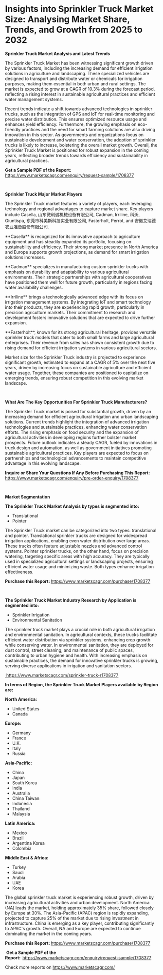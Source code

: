<p><h1>Insights into Sprinkler Truck Market Size: Analysing Market Share, Trends, and Growth from 2025 to 2032</h1></p><p><strong>Sprinkler Truck Market Analysis and Latest Trends</strong></p>
<p><p>The Sprinkler Truck Market has been witnessing significant growth driven by various factors, including the increasing demand for efficient irrigation solutions in agriculture and landscaping. These specialized vehicles are designed to transport and distribute water or chemicals for irrigation purposes, making them essential in both urban and rural settings. The market is expected to grow at a CAGR of 10.3% during the forecast period, reflecting a rising interest in sustainable agricultural practices and efficient water management systems.</p><p>Recent trends indicate a shift towards advanced technologies in sprinkler trucks, such as the integration of GPS and IoT for real-time monitoring and precise water distribution. This ensures optimized resource usage and enhances yield efficiency. Furthermore, the growing emphasis on eco-friendly practices and the need for smart farming solutions are also driving innovation in this sector. As governments and organizations focus on sustainable development and water conservation, the adoption of sprinkler trucks is likely to increase, bolstering the overall market growth. Overall, the Sprinkler Truck Market is positioned for robust expansion in the coming years, reflecting broader trends towards efficiency and sustainability in agricultural practices.</p></p>
<p><strong>Get a Sample PDF of the Report:&nbsp;</strong> <a href="https://www.marketscagr.com/enquiry/request-sample/1708377?utm_campaign=1868&utm_medium=2&utm_source=Github&utm_content=ia&utm_term=10012025&utm_id=sprinkler-truck">https://www.marketscagr.com/enquiry/request-sample/1708377</a></p>
<p>&nbsp;</p>
<p><strong>Sprinkler Truck Major Market Players</strong></p>
<p><p>The Sprinkler Truck market features a variety of players, each leveraging technology and regional advantages to capture market share. Key players include Casella, 山东微利诚机械设备有限公司, Cadman, Irriline, 科沃, Giuntispa, 东莞市科美斯科技实业有限公司, Fasterholt, Perrot, and 安徽艾瑞德农业准备股份有限公司.</p><p>**Casella** is recognized for its innovative approach to agriculture equipment and has steadily expanded its portfolio, focusing on sustainability and efficiency. Their strong market presence in North America and Europe supports growth projections, as demand for smart irrigation solutions increases.</p><p>**Cadman** specializes in manufacturing custom sprinkler trucks with emphasis on durability and adaptability to various agricultural environments. Their strategic partnerships with agricultural cooperatives have positioned them well for future growth, particularly in regions facing water availability challenges.</p><p>**Irriline** brings a technologically advanced edge with its focus on irrigation management systems. By integrating IoT and smart technology into their products, they are experiencing rapid growth, particularly in precision agriculture markets. Their commitment to research and development fosters innovative solutions that are expected to drive further expansion.</p><p>**Fasterholt**, known for its strong agricultural heritage, provides versatile sprinkler truck models that cater to both small farms and large agricultural enterprises. Their revenue from sales has shown consistent growth due to rising demand for efficient irrigation systems in various agricultural sectors.</p><p>Market size for the Sprinkler Truck industry is projected to experience significant growth, estimated to expand at a CAGR of 5% over the next five years, driven by increasing focus on sustainable agriculture and efficient water usage. Together, these companies are positioned to capitalize on emerging trends, ensuring robust competition in this evolving market landscape.</p></p>
<p>&nbsp;</p>
<p><strong>What Are The Key Opportunities For Sprinkler Truck Manufacturers?</strong></p>
<p><p>The Sprinkler Truck market is poised for substantial growth, driven by an increasing demand for efficient agricultural irrigation and urban landscaping solutions. Current trends highlight the integration of advanced irrigation technologies and sustainable practices, enhancing water conservation efforts. The rising emphasis on food security and the expansion of agricultural activities in developing regions further bolster market prospects. Future outlook indicates a steady CAGR, fueled by innovations in truck design and automation, as well as government initiatives promoting sustainable agricultural practices. Key players are expected to focus on partnerships and technological advancements to maintain competitive advantage in this evolving landscape.</p></p>
<p><strong>Inquire or Share Your Questions If Any Before Purchasing This Report:</strong> <a href="https://www.marketscagr.com/enquiry/pre-order-enquiry/1708377?utm_campaign=1868&utm_medium=2&utm_source=Github&utm_content=ia&utm_term=10012025&utm_id=sprinkler-truck">https://www.marketscagr.com/enquiry/pre-order-enquiry/1708377</a></p>
<p>&nbsp;</p>
<p><strong>Market Segmentation</strong></p>
<p><strong>The Sprinkler Truck Market Analysis by types is segmented into:</strong></p>
<p><ul><li>Translational</li><li>Pointer</li></ul></p>
<p><p>The Sprinkler Truck market can be categorized into two types: translational and pointer. Translational sprinkler trucks are designed for widespread irrigation applications, enabling even water distribution over large areas. These trucks often feature adjustable nozzles and advanced control systems. Pointer sprinkler trucks, on the other hand, focus on precision watering, targeting specific areas with high accuracy. They are typically used in specialized agricultural settings or landscaping projects, ensuring efficient water usage and minimizing waste. Both types enhance irrigation effectiveness.</p></p>
<p><strong>Purchase this Report:&nbsp;</strong><a href="https://www.marketscagr.com/purchase/1708377?utm_campaign=1868&utm_medium=2&utm_source=Github&utm_content=ia&utm_term=10012025&utm_id=sprinkler-truck">https://www.marketscagr.com/purchase/1708377</a></p>
<p>&nbsp;</p>
<p><strong>The Sprinkler Truck Market Industry Research by Application is segmented into:</strong></p>
<p><ul><li>Sprinkler Irrigation</li><li>Environmental Sanitation</li></ul></p>
<p><p>The sprinkler truck market plays a crucial role in both agricultural irrigation and environmental sanitation. In agricultural contexts, these trucks facilitate efficient water distribution via sprinkler systems, enhancing crop growth while conserving water. In environmental sanitation, they are deployed for dust control, street cleaning, and maintenance of public spaces, contributing to urban hygiene and health. With increasing emphasis on sustainable practices, the demand for innovative sprinkler trucks is growing, serving diverse applications in irrigation and sanitation sectors.</p></p>
<p><a href="https://www.marketscagr.com/sprinkler-truck-r1708377?utm_campaign=1868&utm_medium=2&utm_source=Github&utm_content=ia&utm_term=10012025&utm_id=sprinkler-truck">&nbsp;https://www.marketscagr.com/sprinkler-truck-r1708377</a></p>
<p><strong>In terms of Region, the Sprinkler Truck Market Players available by Region are:</strong></p>
<p>
    <p> <strong> North America: </strong>
        <ul>
            <li>United States</li>
            <li>Canada</li>
        </ul>
        </p> 
    <p> <strong> Europe: </strong>
        <ul>
            <li>Germany</li>
            <li>France</li>
            <li>U.K.</li>
            <li>Italy</li>
            <li>Russia</li>
        </ul>
        </p> 
    <p> <strong> Asia-Pacific: </strong>
        <ul>
            <li>China</li>
            <li>Japan</li>
            <li>South Korea</li>
            <li>India</li>
            <li>Australia</li>
            <li>China Taiwan</li>
            <li>Indonesia</li>
            <li>Thailand</li>
            <li>Malaysia</li>
        </ul>
        </p> 
    <p> <strong> Latin America: </strong>
        <ul>
            <li>Mexico</li>
            <li>Brazil</li>
            <li>Argentina Korea</li>
            <li>Colombia</li>
        </ul>
        </p> 
    <p> <strong> Middle East & Africa: </strong>
        <ul>
            <li>Turkey</li>
            <li>Saudi</li>
            <li>Arabia</li>
            <li>UAE</li>
            <li>Korea</li>
        </ul>
    </p>
    </p>
<p><p>The global sprinkler truck market is experiencing robust growth, driven by increasing agricultural activities and urban development. North America (NA) leads the market, holding approximately 35% share, followed closely by Europe at 30%. The Asia-Pacific (APAC) region is rapidly expanding, projected to capture 25% of the market due to rising investment in infrastructure. China is emerging as a key player, contributing significantly to APAC's growth. Overall, NA and Europe are expected to continue dominating the market in the coming years.</p></p>
<p><strong>Purchase this Report: </strong><a href="https://www.marketscagr.com/purchase/1708377?utm_campaign=1868&utm_medium=2&utm_source=Github&utm_content=ia&utm_term=10012025&utm_id=sprinkler-truck">https://www.marketscagr.com/purchase/1708377</a></p>
<p>&nbsp;<strong>Get a Sample PDF of the Report:&nbsp;&nbsp;</strong><a href="https://www.marketscagr.com/enquiry/request-sample/1708377?utm_campaign=1868&utm_medium=2&utm_source=Github&utm_content=ia&utm_term=10012025&utm_id=sprinkler-truck">https://www.marketscagr.com/enquiry/request-sample/1708377</a></p>
<p><strong></strong></p>
<p>Check more reports on <a href="https://www.marketscagr.com/?utm_campaign=1868&utm_medium=2&utm_source=Github&utm_content=ia&utm_term=10012025&utm_id=sprinkler-truck">https://www.marketscagr.com/</a></p>